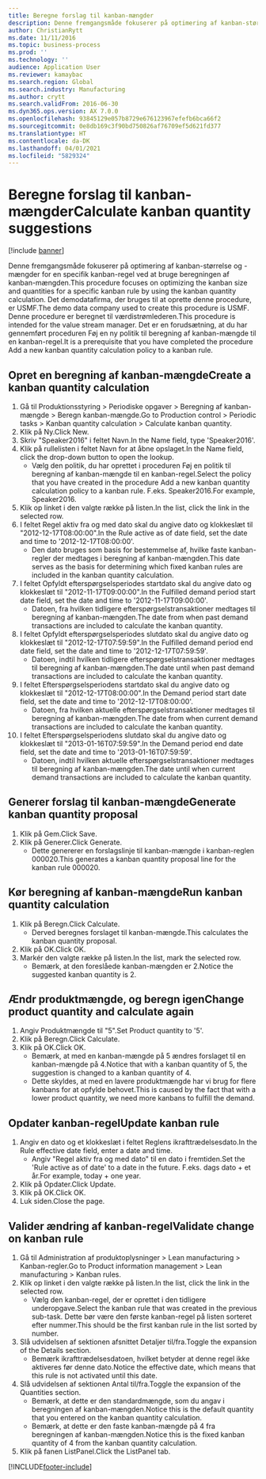 ```yaml
---
title: Beregne forslag til kanban-mængder
description: Denne fremgangsmåde fokuserer på optimering af kanban-størrelse og -mængder for en specifik kanban-regel ved at bruge beregningen af kanban-mængden.
author: ChristianRytt
ms.date: 11/11/2016
ms.topic: business-process
ms.prod: ''
ms.technology: ''
audience: Application User
ms.reviewer: kamaybac
ms.search.region: Global
ms.search.industry: Manufacturing
ms.author: crytt
ms.search.validFrom: 2016-06-30
ms.dyn365.ops.version: AX 7.0.0
ms.openlocfilehash: 93845129e057b8729e676123967efefb6bca66f2
ms.sourcegitcommit: 0e8db169c3f90bd750826af76709ef5d621fd377
ms.translationtype: HT
ms.contentlocale: da-DK
ms.lasthandoff: 04/01/2021
ms.locfileid: "5829324"
---
```

# <a name="calculate-kanban-quantity-suggestions"></a><span data-ttu-id="cd2f8-103">Beregne forslag til kanban-mængder</span><span class="sxs-lookup"><span data-stu-id="cd2f8-103">Calculate kanban quantity suggestions</span></span>

[!include [banner](../../includes/banner.md)]

<span data-ttu-id="cd2f8-104">Denne fremgangsmåde fokuserer på optimering af kanban-størrelse og -mængder for en specifik kanban-regel ved at bruge beregningen af kanban-mængden.</span><span class="sxs-lookup"><span data-stu-id="cd2f8-104">This procedure focuses on optimizing the kanban size and quantities for a specific kanban rule by using the kanban quantity calculation.</span></span> <span data-ttu-id="cd2f8-105">Det demodatafirma, der bruges til at oprette denne procedure, er USMF.</span><span class="sxs-lookup"><span data-stu-id="cd2f8-105">The demo data company used to create this procedure is USMF.</span></span> <span data-ttu-id="cd2f8-106">Denne procedure er beregnet til værdistrømlederen.</span><span class="sxs-lookup"><span data-stu-id="cd2f8-106">This procedure is intended for the value stream manager.</span></span> <span data-ttu-id="cd2f8-107">Det er en forudsætning, at du har gennemført proceduren Føj en ny politik til beregning af kanban-mængde til en kanban-regel.</span><span class="sxs-lookup"><span data-stu-id="cd2f8-107">It is a prerequisite that you have completed the procedure Add a new kanban quantity calculation policy to a kanban rule.</span></span>


## <a name="create-a-kanban-quantity-calculation"></a><span data-ttu-id="cd2f8-108">Opret en beregning af kanban-mængde</span><span class="sxs-lookup"><span data-stu-id="cd2f8-108">Create a kanban quantity calculation</span></span>
1. <span data-ttu-id="cd2f8-109">Gå til Produktionsstyring > Periodiske opgaver > Beregning af kanban-mængde > Beregn kanban-mængde.</span><span class="sxs-lookup"><span data-stu-id="cd2f8-109">Go to Production control > Periodic tasks > Kanban quantity calculation > Calculate kanban quantity.</span></span>
2. <span data-ttu-id="cd2f8-110">Klik på Ny.</span><span class="sxs-lookup"><span data-stu-id="cd2f8-110">Click New.</span></span>
3. <span data-ttu-id="cd2f8-111">Skriv "Speaker2016" i feltet Navn.</span><span class="sxs-lookup"><span data-stu-id="cd2f8-111">In the Name field, type 'Speaker2016'.</span></span>
4. <span data-ttu-id="cd2f8-112">Klik på rullelisten i feltet Navn for at åbne opslaget.</span><span class="sxs-lookup"><span data-stu-id="cd2f8-112">In the Name field, click the drop-down button to open the lookup.</span></span>
    * <span data-ttu-id="cd2f8-113">Vælg den politik, du har oprettet i proceduren Føj en politik til beregning af kanban-mængde til en kanban-regel.</span><span class="sxs-lookup"><span data-stu-id="cd2f8-113">Select the policy that you have created in the procedure Add a new kanban quantity calculation policy to a kanban rule.</span></span> <span data-ttu-id="cd2f8-114">F.eks. Speaker2016.</span><span class="sxs-lookup"><span data-stu-id="cd2f8-114">For example, Speaker2016.</span></span>  
5. <span data-ttu-id="cd2f8-115">Klik op linket i den valgte række på listen.</span><span class="sxs-lookup"><span data-stu-id="cd2f8-115">In the list, click the link in the selected row.</span></span>
6. <span data-ttu-id="cd2f8-116">I feltet Regel aktiv fra og med dato skal du angive dato og klokkeslæt til "2012-12-17T08:00:00".</span><span class="sxs-lookup"><span data-stu-id="cd2f8-116">In the Rule active as of date field, set the date and time to '2012-12-17T08:00:00'.</span></span>
    * <span data-ttu-id="cd2f8-117">Den dato bruges som basis for bestemmelse af, hvilke faste kanban-regler der medtages i beregning af kanban-mængden.</span><span class="sxs-lookup"><span data-stu-id="cd2f8-117">This date serves as the basis for determining which fixed kanban rules are included in the kanban quantity calculation.</span></span>  
7. <span data-ttu-id="cd2f8-118">I feltet Opfyldt efterspørgselsperiodes startdato skal du angive dato og klokkeslæt til "2012-11-17T09:00:00".</span><span class="sxs-lookup"><span data-stu-id="cd2f8-118">In the Fulfilled demand period start date field, set the date and time to '2012-11-17T09:00:00'.</span></span>
    * <span data-ttu-id="cd2f8-119">Datoen, fra hvilken tidligere efterspørgselstransaktioner medtages til beregning af kanban-mængden.</span><span class="sxs-lookup"><span data-stu-id="cd2f8-119">The date from when past demand transactions are included to calculate the kanban quantity.</span></span>  
8. <span data-ttu-id="cd2f8-120">I feltet Opfyldt efterspørgselsperiodes slutdato skal du angive dato og klokkeslæt til "2012-12-17T07:59:59".</span><span class="sxs-lookup"><span data-stu-id="cd2f8-120">In the Fulfilled demand period end date field, set the date and time to '2012-12-17T07:59:59'.</span></span>
    * <span data-ttu-id="cd2f8-121">Datoen, indtil hvilken tidligere efterspørgselstransaktioner medtages til beregning af kanban-mængden.</span><span class="sxs-lookup"><span data-stu-id="cd2f8-121">The date until when past demand transactions are included to calculate the kanban quantity.</span></span>  
9. <span data-ttu-id="cd2f8-122">I feltet Efterspørgselsperiodens startdato skal du angive dato og klokkeslæt til "2012-12-17T08:00:00".</span><span class="sxs-lookup"><span data-stu-id="cd2f8-122">In the Demand period start date field, set the date and time to '2012-12-17T08:00:00'.</span></span>
    * <span data-ttu-id="cd2f8-123">Datoen, fra hvilken aktuelle efterspørgselstransaktioner medtages til beregning af kanban-mængden.</span><span class="sxs-lookup"><span data-stu-id="cd2f8-123">The date from when current demand transactions are included to calculate the kanban quantity.</span></span>  
10. <span data-ttu-id="cd2f8-124">I feltet Efterspørgselsperiodens slutdato skal du angive dato og klokkeslæt til "2013-01-16T07:59:59".</span><span class="sxs-lookup"><span data-stu-id="cd2f8-124">In the Demand period end date field, set the date and time to '2013-01-16T07:59:59'.</span></span>
    * <span data-ttu-id="cd2f8-125">Datoen, indtil hvilken aktuelle efterspørgselstransaktioner medtages til beregning af kanban-mængden.</span><span class="sxs-lookup"><span data-stu-id="cd2f8-125">The date until when current demand transactions are included to calculate the kanban quantity.</span></span>  

## <a name="generate-kanban-quantity-proposal"></a><span data-ttu-id="cd2f8-126">Generer forslag til kanban-mængde</span><span class="sxs-lookup"><span data-stu-id="cd2f8-126">Generate kanban quantity proposal</span></span>
1. <span data-ttu-id="cd2f8-127">Klik på Gem.</span><span class="sxs-lookup"><span data-stu-id="cd2f8-127">Click Save.</span></span>
2. <span data-ttu-id="cd2f8-128">Klik på Generer.</span><span class="sxs-lookup"><span data-stu-id="cd2f8-128">Click Generate.</span></span>
    * <span data-ttu-id="cd2f8-129">Dette genererer en forslagslinje til kanban-mængde i kanban-reglen 000020.</span><span class="sxs-lookup"><span data-stu-id="cd2f8-129">This generates a kanban quantity proposal line for the kanban rule 000020.</span></span>  

## <a name="run-kanban-quantity-calculation"></a><span data-ttu-id="cd2f8-130">Kør beregning af kanban-mængde</span><span class="sxs-lookup"><span data-stu-id="cd2f8-130">Run kanban quantity calculation</span></span>
1. <span data-ttu-id="cd2f8-131">Klik på Beregn.</span><span class="sxs-lookup"><span data-stu-id="cd2f8-131">Click Calculate.</span></span>
    * <span data-ttu-id="cd2f8-132">Derved beregnes forslaget til kanban-mængde.</span><span class="sxs-lookup"><span data-stu-id="cd2f8-132">This calculates the kanban quantity proposal.</span></span>  
2. <span data-ttu-id="cd2f8-133">Klik på OK.</span><span class="sxs-lookup"><span data-stu-id="cd2f8-133">Click OK.</span></span>
3. <span data-ttu-id="cd2f8-134">Markér den valgte række på listen.</span><span class="sxs-lookup"><span data-stu-id="cd2f8-134">In the list, mark the selected row.</span></span>
    * <span data-ttu-id="cd2f8-135">Bemærk, at den foreslåede kanban-mængden er 2.</span><span class="sxs-lookup"><span data-stu-id="cd2f8-135">Notice the suggested kanban quantity is 2.</span></span>  

## <a name="change-product-quantity-and-calculate-again"></a><span data-ttu-id="cd2f8-136">Ændr produktmængde, og beregn igen</span><span class="sxs-lookup"><span data-stu-id="cd2f8-136">Change product quantity and calculate again</span></span>
1. <span data-ttu-id="cd2f8-137">Angiv Produktmængde til "5".</span><span class="sxs-lookup"><span data-stu-id="cd2f8-137">Set Product quantity to '5'.</span></span>
2. <span data-ttu-id="cd2f8-138">Klik på Beregn.</span><span class="sxs-lookup"><span data-stu-id="cd2f8-138">Click Calculate.</span></span>
3. <span data-ttu-id="cd2f8-139">Klik på OK.</span><span class="sxs-lookup"><span data-stu-id="cd2f8-139">Click OK.</span></span>
    * <span data-ttu-id="cd2f8-140">Bemærk, at med en kanban-mængde på 5 ændres forslaget til en kanban-mængde på 4.</span><span class="sxs-lookup"><span data-stu-id="cd2f8-140">Notice that with a kanban quantity of 5, the suggestion is changed to a kanban quantity of 4.</span></span>  
    * <span data-ttu-id="cd2f8-141">Dette skyldes, at med en lavere produktmængde har vi brug for flere kanbans for at opfylde behovet.</span><span class="sxs-lookup"><span data-stu-id="cd2f8-141">This is caused by the fact that with a lower product quantity, we need more kanbans to fulfill the demand.</span></span>  

## <a name="update-kanban-rule"></a><span data-ttu-id="cd2f8-142">Opdater kanban-regel</span><span class="sxs-lookup"><span data-stu-id="cd2f8-142">Update kanban rule</span></span>
1. <span data-ttu-id="cd2f8-143">Angiv en dato og et klokkeslæt i feltet Reglens ikrafttrædelsesdato.</span><span class="sxs-lookup"><span data-stu-id="cd2f8-143">In the Rule effective date field, enter a date and time.</span></span>
    * <span data-ttu-id="cd2f8-144">Angiv "Regel aktiv fra og med dato" til en dato i fremtiden.</span><span class="sxs-lookup"><span data-stu-id="cd2f8-144">Set the 'Rule active as of date' to a date in the future.</span></span> <span data-ttu-id="cd2f8-145">F.eks. dags dato + et år.</span><span class="sxs-lookup"><span data-stu-id="cd2f8-145">For example, today + one year.</span></span>  
2. <span data-ttu-id="cd2f8-146">Klik på Opdater.</span><span class="sxs-lookup"><span data-stu-id="cd2f8-146">Click Update.</span></span>
3. <span data-ttu-id="cd2f8-147">Klik på OK.</span><span class="sxs-lookup"><span data-stu-id="cd2f8-147">Click OK.</span></span>
4. <span data-ttu-id="cd2f8-148">Luk siden.</span><span class="sxs-lookup"><span data-stu-id="cd2f8-148">Close the page.</span></span>

## <a name="validate-change-on-kanban-rule"></a><span data-ttu-id="cd2f8-149">Valider ændring af kanban-regel</span><span class="sxs-lookup"><span data-stu-id="cd2f8-149">Validate change on kanban rule</span></span>
1. <span data-ttu-id="cd2f8-150">Gå til Administration af produktoplysninger > Lean manufacturing > Kanban-regler.</span><span class="sxs-lookup"><span data-stu-id="cd2f8-150">Go to Product information management > Lean manufacturing > Kanban rules.</span></span>
2. <span data-ttu-id="cd2f8-151">Klik op linket i den valgte række på listen.</span><span class="sxs-lookup"><span data-stu-id="cd2f8-151">In the list, click the link in the selected row.</span></span>
    * <span data-ttu-id="cd2f8-152">Vælg den kanban-regel, der er oprettet i den tidligere underopgave.</span><span class="sxs-lookup"><span data-stu-id="cd2f8-152">Select the kanban rule that was created in the previous sub-task.</span></span> <span data-ttu-id="cd2f8-153">Dette bør være den første kanban-regel på listen sorteret efter nummer.</span><span class="sxs-lookup"><span data-stu-id="cd2f8-153">This should be the first kanban rule in the list sorted by number.</span></span>  
3. <span data-ttu-id="cd2f8-154">Slå udvidelsen af sektionen afsnittet Detaljer til/fra.</span><span class="sxs-lookup"><span data-stu-id="cd2f8-154">Toggle the expansion of the Details section.</span></span>
    * <span data-ttu-id="cd2f8-155">Bemærk ikrafttrædelsesdatoen, hvilket betyder at denne regel ikke aktiveres før denne dato.</span><span class="sxs-lookup"><span data-stu-id="cd2f8-155">Notice the effective date, which means that this rule is not activated until this date.</span></span>  
4. <span data-ttu-id="cd2f8-156">Slå udvidelsen af sektionen Antal til/fra.</span><span class="sxs-lookup"><span data-stu-id="cd2f8-156">Toggle the expansion of the Quantities section.</span></span>
    * <span data-ttu-id="cd2f8-157">Bemærk, at dette er den standardmængde, som du angav i beregningen af kanban-mængden.</span><span class="sxs-lookup"><span data-stu-id="cd2f8-157">Notice this is the default quantity that you entered on the kanban quantity calculation.</span></span>  
    * <span data-ttu-id="cd2f8-158">Bemærk, at dette er den faste kanban-mængde på 4 fra beregningen af kanban-mængden.</span><span class="sxs-lookup"><span data-stu-id="cd2f8-158">Notice this is the fixed kanban quantity of 4 from the kanban quantity calculation.</span></span>  
5. <span data-ttu-id="cd2f8-159">Klik på fanen ListPanel.</span><span class="sxs-lookup"><span data-stu-id="cd2f8-159">Click the ListPanel tab.</span></span>



[!INCLUDE[footer-include](../../../includes/footer-banner.md)]